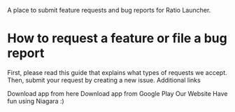 A place to submit feature requests and bug reports for Ratio Launcher.

# How to request a feature or file a bug report

First, please read this guide that explains what types of requests we accept.
Then, submit your request by creating a new issue.
Additional links

Download app from here
Download app from Google Play
Our Website
Have fun using Niagara :)
